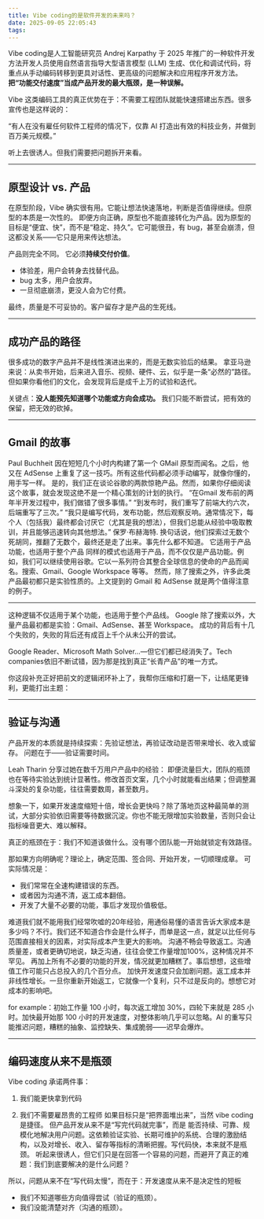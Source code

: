 ```yaml
---
title: Vibe coding的是软件开发的未来吗？
date: 2025-09-05 22:05:43
tags:
---
```

Vibe coding是人工智能研究员 Andrej Karpathy 于 2025 年推广的一种软件开发方法开发人员使用自然语言指导大型语言模型 (LLM) 生成、优化和调试代码，将重点从手动编码转移到更具对话性、更高级的问题解决和应用程序开发方法。
**把“功能交付速度”当成产品开发的最大瓶颈，是一种误解。**

Vibe 这类编码工具的真正优势在于：不需要工程团队就能快速搭建出东西。很多宣传也是这样说的：

“有人在没有雇任何软件工程师的情况下，仅靠 AI 打造出有效的科技业务，并做到百万美元规模。”

听上去很诱人。但我们需要把问题拆开来看。

---

## 原型设计 vs. 产品

在原型阶段，Vibe 确实很有用。它能让想法快速落地，判断是否值得继续。但原型的本质是一次性的。
即便方向正确，原型也不能直接转化为产品。因为原型的目标是“便宜、快”，而不是“稳定、持久”。它可能很丑，有 bug，甚至会崩溃，但这都没关系——它只是用来传达想法。

产品则完全不同。
它必须**持续交付价值**。

* 体验差，用户会转身去找替代品。
* bug 太多，用户会放弃。
* 一旦彻底崩溃，更没人会为它付费。

最终，质量是不可妥协的。客户留存才是产品的生死线。

---

## 成功产品的路径

很多成功的数字产品并不是线性演进出来的，而是无数实验后的结果。
拿亚马逊来说：从卖书开始，后来进入音乐、视频、硬件、云，似乎是一条“必然的”路径。但如果你看他们的文化，会发现背后是成千上万的试验和迭代。

关键点：**没人能预先知道哪个功能或方向会成功。**
我们只能不断尝试，把有效的保留，把无效的砍掉。

---

## Gmail 的故事
Paul Buchheit 因在短短几个小时内构建了第一个 GMail 原型而闻名。之后，他又在 AdSense 上重复了这一技巧。所有这些代码都必须手动编写，就像你懂的，用手写一样。 是的，我们正在谈论谷歌的两款惊艳产品。然而，如果你仔细阅读这个故事，就会发现这绝不是一个精心策划的计划的执行。 “在Gmail 发布前的两年半开发过程中，我们做错了很多事情。” “到发布时，我们重写了前端大约六次，后端重写了三次。” “我只是编写代码，发布功能，然后观察反响。通常情况下，每个人（包括我）最终都会讨厌它（尤其是我的想法），但我们总能从经验中吸取教训，并且能够迅速转向其他想法。” 保罗·布赫海特.
换句话说，他们探索过无数个死胡同，推翻了无数个，最终还是走了出来。事先什么都不知道。 它适用于产品功能，也适用于整个产品 同样的模式也适用于产品，而不仅仅是产品功能。例如，我们可以继续使用谷歌。它以一系列符合其整合全球信息的使命的产品而闻名。搜索、Gmail、Google Workspace 等等。 然而，除了搜索之外，许多此类产品最初都只是实验性质的。上文提到的 Gmail 和 AdSense 就是两个值得注意的例子。

---

这种逻辑不仅适用于某个功能，也适用于整个产品线。
Google 除了搜索以外，大量产品最初都是实验：Gmail、AdSense、甚至 Workspace。
成功的背后有十几个失败的，失败的背后还有成百上千个从未公开的尝试。

Google Reader、Microsoft Math Solver...—但它们都已经消失了。Tech companies依旧不断试错，因为那是找到真正“长青产品”的唯一方式。

你这段补充正好把前文的逻辑闭环补上了，我帮你压缩和打磨一下，让结尾更锋利，更能打出主题：

---

## 验证与沟通

产品开发的本质就是持续探索：先验证想法，再验证改动是否带来增长、收入或留存。
问题在于——验证需要时间。

Leah Tharin 分享过她在数千万用户产品中的经验：
即便流量巨大，团队的瓶颈也在等待实验达到统计显著性。修改首页文案，几个小时就能看出结果；但调整漏斗深处的复杂功能，往往需要数周，甚至数月。

想象一下，如果开发速度缩短十倍，增长会更快吗？除了落地页这种最简单的测试，大部分实验依旧需要等待数据沉淀。你也不能无限增加实验数量，否则只会让指标噪音更大、难以解释。

真正的瓶颈在于：我们不知道该做什么。没有哪个团队能一开始就锁定有效路径。

那如果方向明确呢？理论上，确定范围、签合同、开始开发，一切顺理成章。
可实际情况是：

* 我们常常在全速构建错误的东西。
* 或者因为沟通不清，返工成本翻倍。
* 开发了大量不必要的功能，事后才发现价值极低。

难道我们就不能用我们经常吹嘘的20年经验，用通俗易懂的语言告诉大家成本是多少吗？不行。我们还不知道合作会是什么样子，而单是这一点，就足以比任何与范围直接相关的因素，对实际成本产生更大的影响。 沟通不畅会导致返工。沟通质量差，或者更确切地说，缺乏沟通，往往会使工作量增加100%，这种情况并不罕见。 再加上所有不必要的功能的开发，情况就更加糟糕了。事后想想，这些增值工作可能只占总投入的几个百分点。 加快开发速度只会加剧问题。返工成本并非线性增长。一旦你重新开始返工，它就像一个复利，只不过是反向的。想想它对成本的影响吧。

for example：初始工作量 100 小时，每次返工增加 30%，四轮下来就是 285 小时。加快最开始那 100 小时的开发速度，对整体影响几乎可以忽略。AI 的重写只能推迟问题，糟糕的抽象、监控缺失、集成脆弱——迟早会爆炸。

---

## 编码速度从来不是瓶颈

Vibe coding 承诺两件事：

1. 我们能更快拿到代码

2. 我们不需要雇昂贵的工程师
如果目标只是“把界面堆出来”，当然 vibe coding 是捷径。
但产品开发从来不是“写完代码就完事”，而是 能否持续、可靠、规模化地解决用户问题。这依赖验证实验、长期可维护的系统、合理的激励结构，以及对增长、收入、留存等指标的清晰把握。写代码快，本来就不是瓶颈。
听起来很诱人，但它们只是在回答一个容易的问题，而避开了真正的难题：我们到底要解决的是什么问题？

所以，问题从来不在“写代码太慢”，而在于：开发速度从来不是决定性的短板

* 我们不知道哪些方向值得尝试（验证的瓶颈）。
* 我们没能清楚对齐（沟通的瓶颈）。

